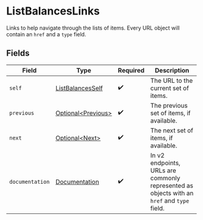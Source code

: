 # ListBalancesLinks

Links to help navigate through the lists of items. Every URL object will contain an `href` and a `type` field.


## Fields

| Field                                                                                      | Type                                                                                       | Required                                                                                   | Description                                                                                |
| ------------------------------------------------------------------------------------------ | ------------------------------------------------------------------------------------------ | ------------------------------------------------------------------------------------------ | ------------------------------------------------------------------------------------------ |
| `self`                                                                                     | [ListBalancesSelf](../../models/operations/ListBalancesSelf.md)                            | :heavy_check_mark:                                                                         | The URL to the current set of items.                                                       |
| `previous`                                                                                 | [Optional\<Previous>](../../models/operations/Previous.md)                                 | :heavy_check_mark:                                                                         | The previous set of items, if available.                                                   |
| `next`                                                                                     | [Optional\<Next>](../../models/operations/Next.md)                                         | :heavy_check_mark:                                                                         | The next set of items, if available.                                                       |
| `documentation`                                                                            | [Documentation](../../models/operations/Documentation.md)                                  | :heavy_check_mark:                                                                         | In v2 endpoints, URLs are commonly represented as objects with an `href` and `type` field. |